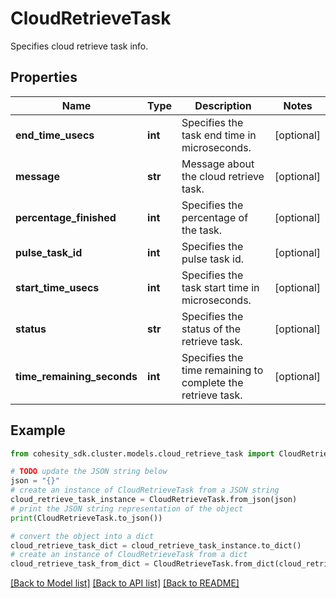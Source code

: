 # CloudRetrieveTask

Specifies cloud retrieve task info.

## Properties

Name | Type | Description | Notes
------------ | ------------- | ------------- | -------------
**end_time_usecs** | **int** | Specifies the task end time in microseconds. | [optional] 
**message** | **str** | Message about the cloud retrieve task. | [optional] 
**percentage_finished** | **int** | Specifies the percentage of the task. | [optional] 
**pulse_task_id** | **int** | Specifies the pulse task id. | [optional] 
**start_time_usecs** | **int** | Specifies the task start time in microseconds. | [optional] 
**status** | **str** | Specifies the status of the retrieve task. | [optional] 
**time_remaining_seconds** | **int** | Specifies the time remaining to complete the retrieve task. | [optional] 

## Example

```python
from cohesity_sdk.cluster.models.cloud_retrieve_task import CloudRetrieveTask

# TODO update the JSON string below
json = "{}"
# create an instance of CloudRetrieveTask from a JSON string
cloud_retrieve_task_instance = CloudRetrieveTask.from_json(json)
# print the JSON string representation of the object
print(CloudRetrieveTask.to_json())

# convert the object into a dict
cloud_retrieve_task_dict = cloud_retrieve_task_instance.to_dict()
# create an instance of CloudRetrieveTask from a dict
cloud_retrieve_task_from_dict = CloudRetrieveTask.from_dict(cloud_retrieve_task_dict)
```
[[Back to Model list]](../README.md#documentation-for-models) [[Back to API list]](../README.md#documentation-for-api-endpoints) [[Back to README]](../README.md)


